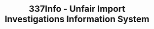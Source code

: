 ---
bigquery: https://console.cloud.google.com/bigquery?p=patents-public-data&d=usitc_investigations&page=dataset&project=sheets-management-319211
citation: US International Trade Commission 337Info Unfair Import Investigations Information
  System
contributors: US International Trade Comission
cost: None
description: US International Trade Commission 337Info Unfair Import Investigations
  Information System contains data on investigations done under Section 337. Section
  337 declares the infringement of certain statutory intellectual property rights
  and other forms of unfair competition in import trade to be unlawful practices.
  Most Section 337 investigations involve allegations of patent or registered trademark
  infringement.
documentation: FAQ and tutorial available on the site
last_edit: 04/09/2022, 20:02:17
location: https://pubapps2.usitc.gov/337external/
maintained_by: US International Trade Comission
schema_fields:
- endDateMarkmanHearing
- complainant
- dateComplaintFiled
- actualEndDateEvidHear
- investigationType
- ouiiAttorney
- dateOfPublicationFrNotice
- lastUpdated
- teoReliefGranted
- issueDateOtherNonFinal
- teoIdIssueDate
- finalDetNoViolation
- dateCreated
- invUnfairAct
- docketNo
- respondent
- cafcAppeals
- ouiiParticipation
- patentNumbers
- targetDate
- investigationTermDate
- title
- teoIdDueDate
- currentStatus
- finalDetViolation
- gcAttorney
- currentActiveALJ
- actualStartDateEvidHear
- markmanHearing
- teoProceedingInvolved
- publication_number
- scheduledStartDateEvidHear
- id
- copyrightNumbers
- trademarkNumbers
- finalIdOnViolationDue
- aljAssigned
- startDateMarkmanHearing
- patentNumber
- htsNumbers
- internalRemand
- finalIdOnViolationIssue
- investigationNo
- scheduledEndDateEvidHear
shortname: unfair_import_investigations
tags:
- import
- legal
- trade
timeframe: 2008-2021 (prior to 2008 downloadable as a JSON file)
title: 337Info - Unfair Import Investigations Information System
uuid: 2721f5ec-e599-4890-9265-9706719fc71e
---